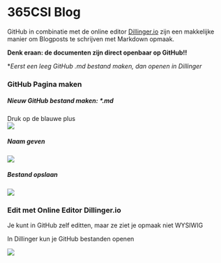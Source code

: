 # 365CSI Blog

GitHub in combinatie met de online editor [Dillinger.io](http://dillinger.io/) zijn een makkelijke manier om Blogposts te schrijven met Markdown opmaak.

**Denk eraan: de documenten zijn direct openbaar op GitHub!!**

**Eerst een leeg GitHub *.md bestand maken, dan openen in Dillinger**

### GitHub Pagina maken
##### Nieuw GitHub bestand maken: *.md
Druk op de blauwe plus  
![](http://i.imgur.com/7n7aBc1.jpg)
##### Naam geven
![](http://i.imgur.com/e3ljII6.jpg)
##### Bestand opslaan
![](http://i.imgur.com/FQQPYGi.jpg)

### Edit met Online Editor Dillinger.io
Je kunt in GitHub zelf editten, maar ze ziet je opmaak niet WYSIWIG

In Dillinger kun je GitHub bestanden openen

![](http://i.imgur.com/cpIZQxW.jpg)
